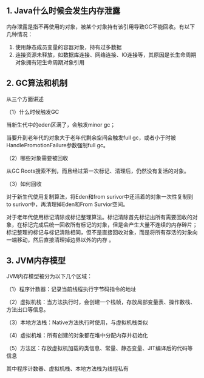 ## 1. Java什么时候会发生内存泄露 

内存泄露是指不再使用的对象，被某个对象持有该引用导致GC不能回收。有以下几种情况：

1. 使用静态成员变量的容器对象，持有过多数据
2. 连接资源未释放，如数据库连接、网络连接、IO连接等，其原因是长生命周期对象拥有短生命周期对象引用



## 2. GC算法和机制

从三个方面讲述

（1）什么时候触发GC

当新生代中的eden区满了，会触发minor gc；

当要升到老年代的对象大于老年代剩余空间会触发full gc，或者小于时被HandlePromotionFailure参数强制full gc。

（2）哪些对象需要被回收

从GC Roots搜索不到，而且经过第一次标记、清理后，仍然没有复活的对象。

（3）如何回收

对于新生代使用复制算法，将Eden和from surivor中还活着的对象一次性复制到to surivor中，再清理掉Eden和From Survior空间。

对于老年代使用标记清除或标记整理算法。标记清除首先标记出所有需要回收的对象，在标记完成后统一回收所有标记的对象，但是会产生大量不连续的内存碎片；标记整理的标记与标记清除相同，但不是直接回收对象，而是将所有存活的对象向一端移动，然后直接清理掉边界以外的内存 。



## 3. JVM内存模型

JVM内存模型被分为以下几个区域：

（1）程序计数器：记录当前线程执行字节码指令的地址

（2）虚拟机栈：当方法执行时，会创建一个栈帧，存放局部变量表、操作数栈、方法出口等信息。

（3）本地方法栈：Native方法执行时使用，与虚拟机栈类似

（4）虚拟机堆：所有创建的对象都在堆中分配内存并初始化

（5）方法区：存放虚拟机加载的类信息、常量、静态变量、JIT编译后的代码等信息

其中程序计数器、虚拟机栈、本地方法栈为线程私有